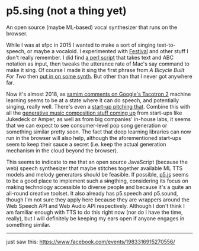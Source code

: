 # p5.sing (not a thing yet)

An open source (maybe ML-based) vocal synthesizer that runs on the browser.

While I was at sfpc in 2015 I wanted to make a sort of singing text-to-speech, or maybe a vocaloid. I experimented with [Festival](http://www.cstr.ed.ac.uk/projects/festival/) and other stuff I don't really remember. I did find [a perl script](https://code.google.com/archive/p/sing/) that takes text and ABC notation as input, then tweaks the utterance rate of Mac's say command to make it sing. Of course I made it sing the first phrase from _A Bicycle Built For Two_ then [put in on some synth](./daisy.mp3). But other than that I never got anywhere far.

Now it's almost 2018, as [samim comments on Google's Tacotron 2](https://twitter.com/samim/status/943092532396863488) machine learning seems to be at a state where it can do speech, and potentially singing, really well. There's even a [start-up pitching that](https://www.voiceful.io/). Combine this with all the [generative music composition stuff coming up](https://medium.com/artists-and-machine-intelligence/neural-nets-for-generating-music-f46dffac21c0) from start-ups like Jukedeck or Amper, as well as from big companies' in-house labs, it seems that we can expect to see consumer-level pop song generation or something similar pretty soon. The fact that deep learning libraries can now run in the browser will also help, although the aforementioned start-ups seem to keep their sauce a secret (i.e. keep the actual generation mechanism in the cloud beyond the browser). 

This seems to indicate to me that an open source JavaScript (because the web) speech synthesizer that maybe stitches together available ML TTS models and melody generators should be feasible. If possible, [p5.js](https://github.com/processing/p5.js) seems to be a good place to implement such a ~~sing~~thing, considering its focus on making technology accessible to diverse people and because it's a quite an all-round creative toolset. It also already has p5.speech and p5.sound, though I'm not sure they apply here because they are wrappers around the Web Speech API and Web Audio API respectively. Although I don't think I am familiar enough with TTS to do this right now (nor do I have the time, really), but I will definitely be keeping my ears open if anyone engages in something similar.

---

just saw this: https://www.facebook.com/events/1983316915270556/
